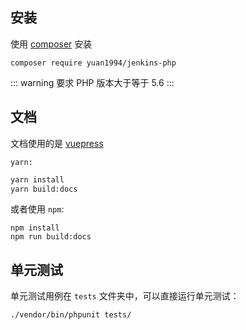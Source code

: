 ## 安装
使用 [composer](https://getcomposer.org) 安装
```
composer require yuan1994/jenkins-php
```

::: warning
要求 PHP 版本大于等于 5.6
:::

## 文档
文档使用的是 [vuepress](https://vuepress.vuejs.org)

`yarn: `
```sh
yarn install
yarn build:docs
```

或者使用 `npm`:
```
npm install
npm run build:docs
```

## 单元测试
单元测试用例在 `tests` 文件夹中，可以直接运行单元测试：

```
./vendor/bin/phpunit tests/
```
